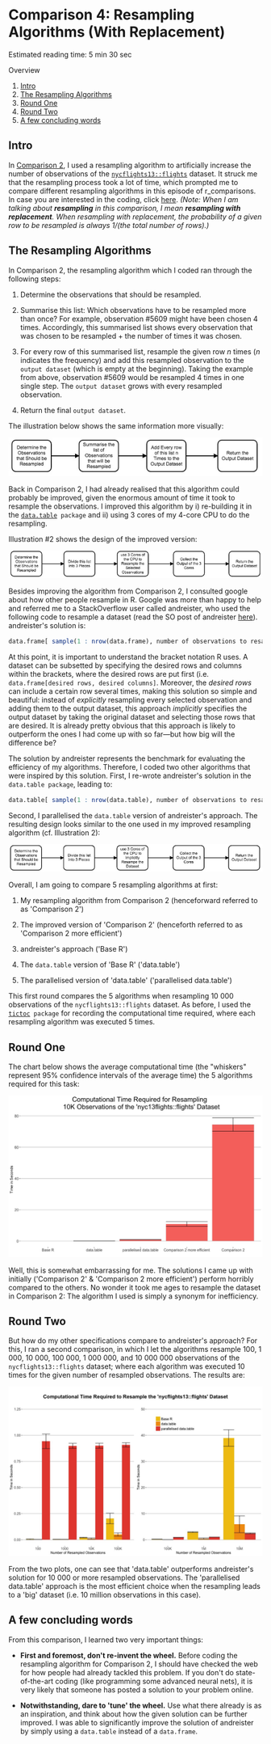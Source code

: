 # Comparison 4: Resampling Algorithms (With Replacement)

Estimated reading time: 5 min 30 sec

Overview
1. [Intro](#introduction)
2. [The Resampling Algorithms](#method)
3. [Round One](#results1)
3. [Round Two](#results2)
4. [A few concluding words](#conclusion)

## Intro <a name="introduction"></a>

In [Comparison 2](2_aggregating_big_data.md), I used a resampling algorithm to artificially increase the number of observations of the [`nycflights13::flights`](https://github.com/hadley/nycflights13) dataset. It struck me that the resampling process took a lot of time, which prompted me to compare different resampling algorithms in this episode of r_comparisons. In case you are interested in the coding, click [here](Rscripts/Comparison4.R).
*(Note: When I am talking about **resampling** in this comparison, I mean **resampling with replacement**. When resampling with replacement, the probability of a given row to be resampled is always 1/(the total number of rows).)*

## The Resampling Algorithms <a name="method"></a>

In Comparison 2, the resampling algorithm which I coded ran through the following steps:

1. Determine the observations that should be resampled.

2. Summarise this list: Which observations have to be resampled more than once? For example, observation #5609 might have been chosen 4 times. Accordingly, this summarised list shows every observation that was chosen to be resampled + the number of times it was chosen.

3. For every row of this summarised list, resample the given row *n* times (*n* indicates the frequency) and add this resampled observation to the `output dataset` (which is empty at the beginning). Taking the example from above, observation #5609 would be resampled 4 times in one single step. The `output dataset` grows with every resampled observation.

4. Return the final `output dataset`.

The illustration below shows the same information more visually:

![illustration 1](/images/Comparison4_Illustration1.jpg "Illustration 1")

Back in Comparison 2, I had already realised that this algorithm could probably be improved, given the enormous amount of time it took to resample the observations. I improved this algorithm by i) re-building it in the [`data.table`](https://cran.r-project.org/web/packages/data.table/index.html)` package` and ii) using 3 cores of my 4-core CPU to do the resampling. 

Illustration #2 shows the design of the improved version:

![illustration 2](/images/Comparison4_Illustration2.jpg "Illustration 2")

Besides improving the algorithm from Comparison 2, I consulted google about how other people resample in R. Google was more than happy to help and referred me to a StackOverflow user called andreister, who used the following code to resample a dataset (read the SO post of andreister [here](https://stackoverflow.com/questions/18385099/random-subsampling-in-r/18385168#18385168)). andreister's solution is:

```R
data.frame[ sample(1 : nrow(data.frame), number of observations to resample, replace = TRUE), ]
```

At this point, it is important to understand the bracket notation R uses. A dataset can be subsetted by specifying the desired rows and columns within the brackets, where the desired rows are put first (i.e. `data.frame[desired rows, desired columns]`. Moreover, the *desired rows* can include a certain row several times, making this solution so simple and beautiful: instead of *explicitly* resampling every selected observation and adding them to the output dataset, this approach *implicitly* specifies the output dataset by taking the original dataset and selecting those rows that are desired. It is already pretty obvious that this approach is likely to outperform the ones I had come up with so far—but how big will the difference be?

The solution by andreister represents the benchmark for evaluating the efficiency of my algorithms. Therefore, I coded two other algorithms that were inspired by this solution. First, I re-wrote andreister's solution in the `data.table package`, leading to:

```R
data.table[ sample(1 : nrow(data.table), number of observations to resample, replace = TRUE), ]
```

Second, I parallelised the `data.table` version of andreister's approach. The resulting design looks similar to the one used in my improved resampling algorithm (cf. Illustration 2):

![illustration 3](/images/Comparison4_Illustration3.jpg "Illustration3")

Overall, I am going to compare 5 resampling algorithms at first:

1. My resampling algorithm from Comparison 2 (henceforward referred to as 'Comparison 2')

2. The improved version of 'Comparison 2' (henceforth referred to as 'Comparison 2 more efficient')

3. andreister's approach ('Base R')

4. The `data.table` version of 'Base R' ('data.table')

5. The parallelised version of 'data.table' ('parallelised data.table')

This first round compares the 5 algorithms when resampling 10 000 observations of the `nycflights13::flights` dataset. As before, I used the [`tictoc`](https://cran.r-project.org/web/packages/tictoc/index.html)` package` for recording the computational time required, where each resampling algorithm was executed 5 times.

## Round One <a name="results1"></a>

The chart below shows the average computational time (the "whiskers" represent 95% confidence intervals of the average time) the 5 algorithms required for this task:

![alt text](/images/Comparison4_Result1.jpeg "Comparison 4: First Results")

Well, this is somewhat embarrassing for me. The solutions I came up with initially ('Comparison 2' & 'Comparison 2 more efficient') perform horribly compared to the others. No wonder it took me ages to resample the dataset in Comparison 2: The algorithm I used is simply a synonym for inefficiency.

## Round Two <a name="results2"></a>

But how do my other specifications compare to andreister's approach? For this, I ran a second comparison, in which I let the algorithms resample 100, 1 000, 10 000, 100 000, 1 000 000, and 10 000 000 observations of the `nycflights13::flights` dataset; where each algorithm was executed 10 times for the given number of resampled observations. The results are:

![alt text](/images/Comparison4_Result2.jpeg "Comparison 4: Second Results")

From the two plots, one can see that 'data.table' outperforms andreister's solution for 10 000 or more resampled observations. The 'parallelised data.table' approach is the most efficient choice when the resampling leads to a 'big' dataset (i.e. 10 million observations in this case).

## A few concluding words <a name="conclusion"></a>

From this comparison, I learned two very important things:

* **First and foremost, don't re-invent the wheel.** Before coding the resampling algorithm for Comparison 2, I should have checked the web for how people had already tackled this problem. If you don't do state-of-the-art coding (like programming some advanced neural nets), it is very likely that someone has posted a solution to your problem online.

* **Notwithstanding, dare to 'tune' the wheel.** Use what there already is as an inspiration, and think about how the given solution can be further improved. I was able to significantly improve the solution of andreister by simply using a `data.table` instead of a `data.frame`. 
